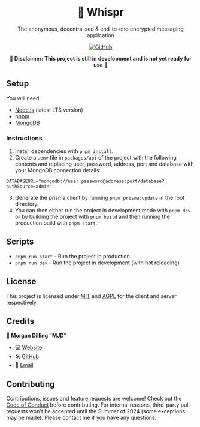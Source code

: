 <div align="center">
  <h1>💬 Whispr</h1>
  <p>The anonymous, decentralised & end-to-end encrypted messaging application</p>

<a href="/LICENSE">
  <img alt="GitHub" src="https://img.shields.io/github/license/morgandilling/ts-node-project-template?style=for-the-badge">
</a>

<b>🚧 Disclaimer: This project is still in development and is not yet ready for use 🚧</b>
</div>

## Setup

You will need:

- [Node.js](https://nodejs.org/en/) (latest LTS version)
- [pnpm](https://pnpm.io/)
- [MongoDB](https://www.mongodb.com/try/download/community)

### Instructions

1. Install dependencies with `pnpm install`.
2. Create a `.env` file in `packages/api` of the project with the following contents and replacing user, password, address, port and database with your MongoDB connection details:

```env
DATABASEURL="mongodb://user:password@address:port/database?authSource=admin"
```

3. Generate the prisma client by running `pnpm prisma:update` in the root directory.
4. You can then either run the project in development mode with `pnpm dev` or by building the project with `pnpm build` and then running the production build with `pnpm start`.

## Scripts

- `pnpm run start` - Run the project in production
- `pnpm run dev` - Run the project in development (with hot reloading)

## License

This project is licensed under [MIT](/packages/whispr-client/LICENSE) and [AGPL](/packages/whispr-server/LICENSE) for the client and server respectively.

## Credits

<b>👤 Morgan Dilling "MJD"</b>

- 💻 [Website](https://morgandilling.dev)
- 🛠️ [GitHub](https://github.com/morgandilling)
- 📧 [Email](mailto:business@morgandilling.dev)

## Contributing

Contributions, issues and feature requests are welcome! Check out the [Code of Conduct](.github/CODE_OF_CONDUCT.md) before contributing. For internal reasons, third-party pull requests won't be accepted until the Summer of 2024 (some exceptions may be made). Please contact me if you have any questions.
